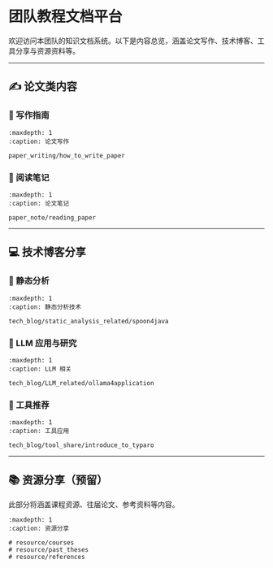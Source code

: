 # 团队教程文档平台

欢迎访问本团队的知识文档系统。以下是内容总览，涵盖论文写作、技术博客、工具分享与资源资料等。

---

## ✍️ 论文类内容

### 📝 写作指南

```{toctree}
:maxdepth: 1
:caption: 论文写作

paper_writing/how_to_write_paper
```

### 📖 阅读笔记

```{toctree}
:maxdepth: 1
:caption: 论文笔记

paper_note/reading_paper
```

---

## 💻 技术博客分享

### 🧰 静态分析

```{toctree}
:maxdepth: 1
:caption: 静态分析技术

tech_blog/static_analysis_related/spoon4java
```

### 🤖 LLM 应用与研究

```{toctree}
:maxdepth: 1
:caption: LLM 相关

tech_blog/LLM_related/ollama4application
```

### 🔧 工具推荐

```{toctree}
:maxdepth: 1
:caption: 工具应用

tech_blog/tool_share/introduce_to_typaro
```

---

## 📚 资源分享（预留）

此部分将涵盖课程资源、往届论文、参考资料等内容。

```{toctree}
:maxdepth: 1
:caption: 资源分享

# resource/courses
# resource/past_theses
# resource/references
```